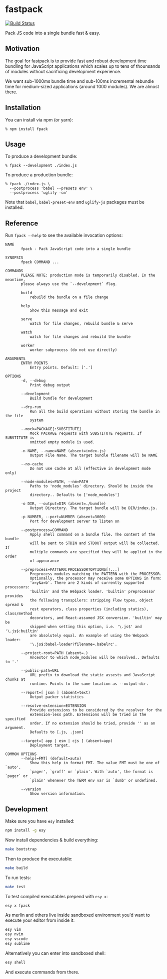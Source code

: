 # fastpack

[![Build Status](https://travis-ci.org/fastpack/fastpack.svg?branch=master)](https://travis-ci.org/fastpack/fastpack)

Pack JS code into a single bundle fast & easy.

## Motivation

The goal for fastpack is to provide fast and robust development time bundling
for JavaScript applications which scales up to tens of thounsands of modules
without sacrificing development experience.

We want sub-1000ms bundle time and sub-100ms incremental rebundle time for
medium-sized applications (around 1000 modules). We are almost there.

## Installation

You can install via npm (or yarn):

```
% npm install fpack
```

## Usage

To produce a development bundle:

```
% fpack --development ./index.js
```

To produce a production bundle:

```
% fpack ./index.js \
  --postprocess 'babel --presets env' \
  --postprocess 'uglify -cm'
```

Note that `babel`, `babel-preset-env` and `uglify-js` packages must be
installed.

## Reference

Run `fpack --help` to see the available invocation options:

```
NAME
       fpack - Pack JavaScript code into a single bundle

SYNOPSIS
       fpack COMMAND ...

COMMANDS
       PLEASE NOTE: production mode is temporarily disabled. In the meantime,
       please always use the `--development` flag.

       build
           rebuild the bundle on a file change

       help
           Show this message and exit

       serve
           watch for file changes, rebuild bundle & serve

       watch
           watch for file changes and rebuild the bundle

       worker
           worker subprocess (do not use directly)

ARGUMENTS
       ENTRY POINTS
           Entry points. Default: ['.']

OPTIONS
       -d, --debug
           Print debug output

       --development
           Build bundle for development

       --dry-run
           Run all the build operations without storing the bundle in the file
           system

       --mock=PACKAGE[:SUBSTITUTE]
           Mock PACKAGE requests with SUBSTITUTE requests. If SUBSTITUTE is
           omitted empty module is used.

       -n NAME, --name=NAME (absent=index.js)
           Output File Name. The target bundle filename will be NAME

       --no-cache
           Do not use cache at all (effective in development mode only)

       --node-modules=PATH, --nm=PATH
           Paths to 'node_modules' directory. Should be inside the project
           directory.. Defaults to ['node_modules']

       -o DIR, --output=DIR (absent=./bundle)
           Output Directory. The target bundle will be DIR/index.js.

       -p NUMBER, --port=NUMBER (absent=3000)
           Port for development server to listen on

       --postprocess=COMMAND
           Apply shell command on a bundle file. The content of the bundle
           will be sent to STDIN and STDOUT output will be collected. If
           multiple commands are specified they will be applied in the order
           of appearance

       --preprocess=PATTERN:PROCESSOR?OPTIONS[!...]
           Preprocess modules matching the PATTERN with the PROCESSOR.
           Optionally, the processor may receive some OPTIONS in form:
           'x=y&a=b'. There are 2 kinds of currently supported processors:
           'builtin' and the Webpack loader. 'builtin' preprocessor provides
           the following transpilers: stripping Flow types, object spread &
           rest operators, class properties (including statics), class/method
           decorators, and React-assumed JSX conversion. 'builtin' may be
           skipped when setting this option, i.e. '\.js$' and '\.js$:builtin'
           are absolutely equal. An example of using the Webpack loader:
           '\.js$:babel-loader?filename=.babelrc'.

       --project-root=PATH (absent=.)
           Ancestor to which node_modules will be resolved.. Defaults to '.'

       --public-path=URL
           URL prefix to download the static assests and JavaScript chunks at
           runtime. Points to the same location as --output-dir.

       --report=[ json ] (absent=text)
           Output packer statistics

       --resolve-extension=EXTENSION
           Provide extensions to be considered by the resolver for the
           extension-less path. Extensions will be tried in the specified
           order. If no extension should be tried, provide '' as an argument.
           Defaults to [.js, .json]

       --target=[ app | esm | cjs ] (absent=app)
           Deployment target.

COMMON OPTIONS
       --help[=FMT] (default=auto)
           Show this help in format FMT. The value FMT must be one of `auto',
           `pager', `groff' or `plain'. With `auto', the format is `pager` or
           `plain' whenever the TERM env var is `dumb' or undefined.

       --version
           Show version information.
```

## Development

Make sure you have `esy` installed:

```bash
npm install -g esy
```

Now install dependencies & build everything:

```bash
make bootstrap
```

Then to produce the executable:

```bash
make build
```

To run tests:

```bash
make test
```

To test compiled executables prepend with `esy x`:

```bash
esy x fpack
```

As merlin and others live inside sandboxed environment you'd want to execute
your editor from inside it:

```bash
esy vim
esy nvim
esy vscode
esy sublime
```

Alternatively you can enter into sandboxed shell:

```bash
esy shell
```

And execute commands from there.

